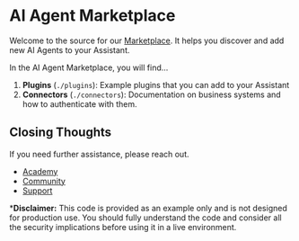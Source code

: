 # AI Agent Marketplace

Welcome to the source for our [Marketplace](https://marketplace.moveworks.com). It helps you discover and add new AI Agents to your Assistant.

In the AI Agent Marketplace, you will find...

1. **Plugins** (`./plugins`): Example plugins that you can add to your Assistant
3. **Connectors** (`./connectors`): Documentation on business systems and how to authenticate with them.

## Closing Thoughts

If you need further assistance, please reach out.

- [Academy](https://academy.moveworks.com)
- [Community](https://community.moveworks.com/developer-hub-6)
- [Support](https://developer.moveworks.com/creator-studio/support/)

***Disclaimer:** This code is provided as an example only and is not designed for production use. You should fully understand the code and consider all the security implications before using it in a live environment.
